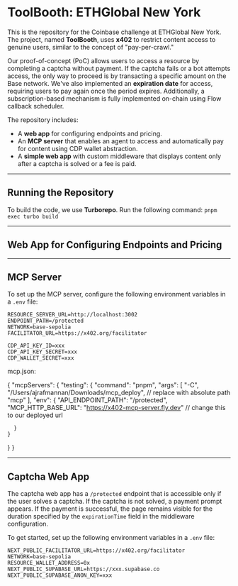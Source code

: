 # ToolBooth: ETHGlobal New York

This is the repository for the Coinbase challenge at ETHGlobal New York. The project, named **ToolBooth**, uses **x402** to restrict content access to genuine users, similar to the concept of "pay-per-crawl."

Our proof-of-concept (PoC) allows users to access a resource by completing a captcha without payment. If the captcha fails or a bot attempts access, the only way to proceed is by transacting a specific amount on the Base network. We've also implemented an **expiration date** for access, requiring users to pay again once the period expires. Additionally, a subscription-based mechanism is fully implemented on-chain using Flow callback scheduler.

The repository includes:

  * A **web app** for configuring endpoints and pricing.
  * An **MCP server** that enables an agent to access and automatically pay for content using CDP wallet abstraction.
  * A **simple web app** with custom middleware that displays content only after a captcha is solved or a fee is paid.

-----

## Running the Repository

To build the code, we use **Turborepo**. Run the following command:
`pnpm exec turbo build`

-----

## Web App for Configuring Endpoints and Pricing

-----

## MCP Server

To set up the MCP server, configure the following environment variables in a `.env` file:

```
RESOURCE_SERVER_URL=http://localhost:3002
ENDPOINT_PATH=/protected
NETWORK=base-sepolia
FACILITATOR_URL=https://x402.org/facilitator

CDP_API_KEY_ID=xxx
CDP_API_KEY_SECRET=xxx
CDP_WALLET_SECRET=xxx
```

mcp.json:

{
  "mcpServers": {
    "testing": {
      "command": "pnpm",
      "args": [
        "-C",
        "/Users/ajrafmannan/Downloads/mcp_deploy", // replace with absolute path
        "mcp"
      ],
      "env": {
        "API_ENDPOINT_PATH": "/protected",
        "MCP_HTTP_BASE_URL": "https://x402-mcp-server.fly.dev" // change this to our deployed url

      }
    }
  } }
  
-----

## Captcha Web App

The captcha web app has a `/protected` endpoint that is accessible only if the user solves a captcha. If the captcha is not solved, a payment prompt appears. If the payment is successful, the page remains visible for the duration specified by the `expirationTime` field in the middleware configuration.

To get started, set up the following environment variables in a `.env` file:

```
NEXT_PUBLIC_FACILITATOR_URL=https://x402.org/facilitator
NETWORK=base-sepolia
RESOURCE_WALLET_ADDRESS=0x
NEXT_PUBLIC_SUPABASE_URL=https://xxx.supabase.co
NEXT_PUBLIC_SUPABASE_ANON_KEY=xxx
```
